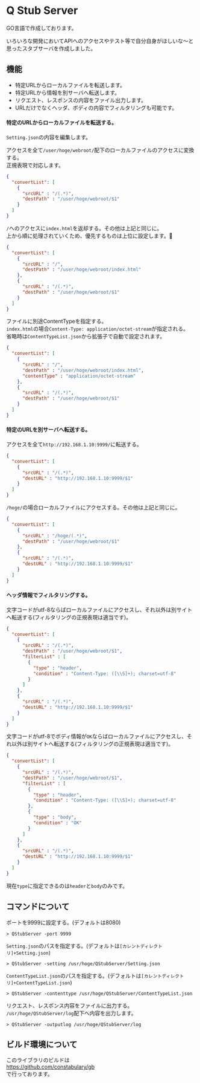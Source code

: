# Q Stub Server

GO言語で作成しております。

いろいろな開発においてAPIへのアクセスやテスト等で自分自身がほしいな〜と思ったスタブサーバを作成しました。

## 機能

- 特定URLからローカルファイルを転送します。
- 特定URLから情報を別サーバへ転送します。
- リクエスト、レスポンスの内容をファイル出力します。
- URLだけでなくヘッダ、ボディの内容でフィルタリングも可能です。

#### 特定のURLからローカルファイルを転送する。

`Setting.json`の内容を編集します。

アクセスを全て`/user/hoge/webroot/`配下のローカルファイルのアクセスに変換する。<br>
正規表現で対応します。

```JSON
{
  "convertList": [
    {
      "srcURL" : "/(.*)",
      "destPath" : "/user/hoge/webroot/$1"
    }
  ]
}
```

`/`へのアクセスに`index.html`を返却する。その他は上記と同じに。<br>
上から順に処理されていくため、優先するものは上位に設定します。

```JSON
{
  "convertList": [
    {
      "srcURL" : "/",
      "destPath" : "/user/hoge/webroot/index.html"
    },
    {
      "srcURL" : "/(.*)",
      "destPath" : "/user/hoge/webroot/$1"
    }
  ]
}
```

ファイルに別途ContentTypeを指定する。<br>
`index.html`の場合`Content-Type: application/octet-stream`が指定される。<br>
省略時は`ContentTypeList.json`から拡張子で自動で設定されます。

```JSON
{
  "convertList": [
    {
      "srcURL" : "/",
      "destPath" : "/user/hoge/webroot/index.html",
      "contentType" : "application/octet-stream"
    },
    {
      "srcURL" : "/(.*)",
      "destPath" : "/user/hoge/webroot/$1"
    }
  ]
}
```

#### 特定のURLを別サーバへ転送する。

アクセスを全て`http://192.168.1.10:9999/`に転送する。

```JSON
{
  "convertList": [
    {
      "srcURL" : "/(.*)",
      "destURL" : "http://192.168.1.10:9999/$1"
    }
  ]
}
```

`/hoge/`の場合ローカルファイルにアクセスする。その他は上記と同じに。

```JSON
{
  "convertList": [
    {
      "srcURL" : "/hoge/(.*)",
      "destPath" : "/user/hoge/webroot/$1"
    },
    {
      "srcURL" : "/(.*)",
      "destURL" : "http://192.168.1.10:9999/$1"
    }
  ]
}
```

#### ヘッダ情報でフィルタリングする。

文字コードがutf-8ならばローカルファイルにアクセスし、それ以外は別サイトへ転送する(フィルタリングの正規表現は適当です)。

```JSON
{
  "convertList": [
    {
      "srcURL" : "/(.*)",
      "destPath" : "/user/hoge/webroot/$1",
      "filterList" : [
        {
          "type" : "header",
          "condition" : "Content-Type: ([\\S]+); charset=utf-8"
        }
      ]
    },
    {
      "srcURL" : "/(.*)",
      "destURL" : "http://192.168.1.10:9999/$1"
    }
  ]
}
```

文字コードがutf-8でボディ情報が`OK`ならばローカルファイルにアクセスし、それ以外は別サイトへ転送する(フィルタリングの正規表現は適当です)。

```JSON
{
  "convertList": [
    {
      "srcURL" : "/(.*)",
      "destPath" : "/user/hoge/webroot/$1",
      "filterList" : [
        {
          "type" : "header",
          "condition" : "Content-Type: ([\\S]+); charset=utf-8"
        },
        {
          "type" : "body",
          "condition" : "OK"
        }
      ]
    },
    {
      "srcURL" : "/(.*)",
      "destURL" : "http://192.168.1.10:9999/$1"
    }
  ]
}
```

現在`type`に指定できるのは`header`と`body`のみです。

## コマンドについて

ポートを9999に設定する。(デフォルトは8080)

```
> QStubServer -port 9999
```

`Setting.json`のパスを指定する。(デフォルトは`[カレントディレクトリ]+Setting.json`)

```
> QStubServer -setting /usr/hoge/QStubServer/Setting.json
```

`ContentTypeList.json`のパスを指定する。(デフォルトは`[カレントディレクトリ]+ContentTypeList.json`)

```
> QStubServer -contenttype /usr/hoge/QStubServer/ContentTypeList.json
```

リクエスト、レスポンス内容をファイルに出力する。<br>
`/usr/hoge/QStubServer/log`配下へ内容を出力します。

```
> QStubServer -outputlog /usr/hoge/QStubServer/log
```

## ビルド環境について

このライブラリのビルドは<br>
https://github.com/constabulary/gb<br>
で行っております。
